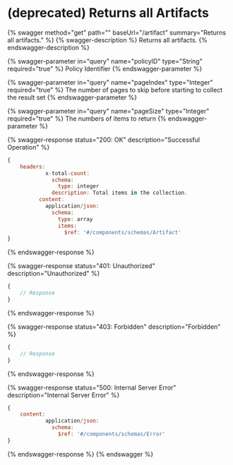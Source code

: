 # (deprecated) Returns all Artifacts

{% swagger method="get" path="" baseUrl="/artifact" summary="Returns all artifacts." %}
{% swagger-description %}
Returns all artifacts.
{% endswagger-description %}

{% swagger-parameter in="query" name="policyID" type="String" required="true" %}
Policy Identifier
{% endswagger-parameter %}

{% swagger-parameter in="query" name="pageIndex" type="Integer" required="true" %}
The number of pages to skip before starting to collect the result set
{% endswagger-parameter %}

{% swagger-parameter in="query" name="pageSize" type="Integer" required="true" %}
The numbers of items to return
{% endswagger-parameter %}

{% swagger-response status="200: OK" description="Successful Operation" %}
```javascript
{
    headers:
            x-total-count:
              schema:
                type: integer
              description: Total items in the collection.
          content:
            application/json:
              schema:
                type: array
                items:
                  $ref: '#/components/schemas/Artifact'
}
```
{% endswagger-response %}

{% swagger-response status="401: Unauthorized" description="Unauthorized" %}
```javascript
{
    // Response
}
```
{% endswagger-response %}

{% swagger-response status="403: Forbidden" description="Forbidden" %}
```javascript
{
    // Response
}
```
{% endswagger-response %}

{% swagger-response status="500: Internal Server Error" description="Internal Server Error" %}
```javascript
{
    content:
            application/json:
              schema:
                $ref: '#/components/schemas/Error'
}
```
{% endswagger-response %}
{% endswagger %}
